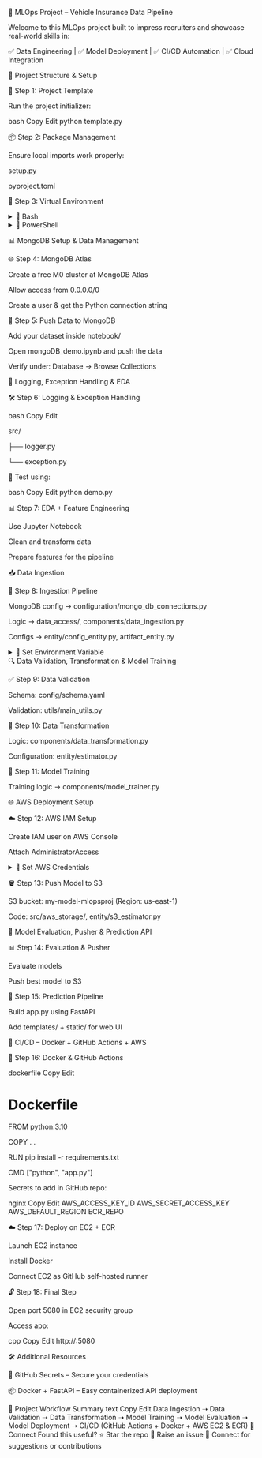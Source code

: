 🚗 MLOps Project – Vehicle Insurance Data Pipeline

Welcome to this MLOps project built to impress recruiters and showcase real-world skills in:

✅ Data Engineering | ✅ Model Deployment | ✅ CI/CD Automation | ✅ Cloud Integration



📁 Project Structure & Setup



🔧 Step 1: Project Template



Run the project initializer:

bash
Copy
Edit
python template.py


📦 Step 2: Package Management



Ensure local imports work properly:

setup.py

pyproject.toml


🐍 Step 3: Virtual Environment


<details> <summary>🧪 Bash</summary>
  
bash
Copy
Edit
conda create -n vehicle python=3.10 -y
conda activate vehicle
pip install -r requirements.txt
pip list
</details> <details> <summary>🧪 PowerShell</summary>
  
powershell
Copy
Edit
conda create -n vehicle python=3.10 -y
conda activate vehicle
pip install -r requirements.txt
pip list
</details>

📊 MongoDB Setup & Data Management


🌐 Step 4: MongoDB Atlas



Create a free M0 cluster at MongoDB Atlas

Allow access from 0.0.0.0/0

Create a user & get the Python connection string


🧾 Step 5: Push Data to MongoDB


Add your dataset inside notebook/

Open mongoDB_demo.ipynb and push the data

Verify under: Database → Browse Collections

📝 Logging, Exception Handling & EDA


🛠 Step 6: Logging & Exception Handling


bash
Copy
Edit

src/

  ├── logger.py
  
  └── exception.py
  
🧪 Test using:


bash
Copy
Edit
python demo.py


📊 Step 7: EDA + Feature Engineering


Use Jupyter Notebook

Clean and transform data

Prepare features for the pipeline


📥 Data Ingestion


📌 Step 8: Ingestion Pipeline


MongoDB config → configuration/mongo_db_connections.py

Logic → data_access/, components/data_ingestion.py

Configs → entity/config_entity.py, artifact_entity.py

<details> <summary>🧪 Set Environment Variable</summary>
🔵 Bash:

bash
Copy
Edit
export MONGODB_URL="mongodb+srv://<username>:<password>@cluster.mongodb.net/?retryWrites=true&w=majority"
🟣 PowerShell:

powershell
Copy
Edit
$env:MONGODB_URL = "mongodb+srv://<username>:<password>@cluster.mongodb.net/?retryWrites=true&w=majority"
</details>
🔍 Data Validation, Transformation & Model Training


✅ Step 9: Data Validation



Schema: config/schema.yaml

Validation: utils/main_utils.py


🔁 Step 10: Data Transformation



Logic: components/data_transformation.py

Configuration: entity/estimator.py


🧠 Step 11: Model Training



Training logic → components/model_trainer.py


🌐 AWS Deployment Setup


☁️ Step 12: AWS IAM Setup


Create IAM user on AWS Console

Attach AdministratorAccess

<details> <summary>🔐 Set AWS Credentials</summary>
  
🔵 Bash:


bash
Copy
Edit
export AWS_ACCESS_KEY_ID="YOUR_ACCESS_KEY"
export AWS_SECRET_ACCESS_KEY="YOUR_SECRET_KEY"


🟣 PowerShell:

powershell
Copy
Edit
$env:AWS_ACCESS_KEY_ID="YOUR_ACCESS_KEY"
$env:AWS_SECRET_ACCESS_KEY="YOUR_SECRET_KEY"
</details>


🪣 Step 13: Push Model to S3



S3 bucket: my-model-mlopsproj (Region: us-east-1)

Code: src/aws_storage/, entity/s3_estimator.py

🚀 Model Evaluation, Pusher & Prediction API



📊 Step 14: Evaluation & Pusher



Evaluate models

Push best model to S3

🧪 Step 15: Prediction Pipeline


Build app.py using FastAPI

Add templates/ + static/ for web UI

🔄 CI/CD – Docker + GitHub Actions + AWS


🐳 Step 16: Docker & GitHub Actions



dockerfile
Copy
Edit
# Dockerfile


FROM python:3.10


COPY . .


RUN pip install -r requirements.txt


CMD ["python", "app.py"]


Secrets to add in GitHub repo:


nginx
Copy
Edit
AWS_ACCESS_KEY_ID
AWS_SECRET_ACCESS_KEY
AWS_DEFAULT_REGION
ECR_REPO



☁️ Step 17: Deploy on EC2 + ECR


Launch EC2 instance

Install Docker

Connect EC2 as GitHub self-hosted runner


🔓 Step 18: Final Step


Open port 5080 in EC2 security group

Access app:

cpp
Copy
Edit
http://<your-public-ip>:5080


🛠 Additional Resources


🔐 GitHub Secrets – Secure your credentials

📦 Docker + FastAPI – Easy containerized API deployment

🎯 Project Workflow Summary
text
Copy
Edit
Data Ingestion ➝ Data Validation ➝ Data Transformation ➝
Model Training ➝ Model Evaluation ➝ Model Deployment ➝
CI/CD (GitHub Actions + Docker + AWS EC2 & ECR)
💬 Connect
Found this useful?
⭐ Star the repo
🐛 Raise an issue
💬 Connect for suggestions or contributions

